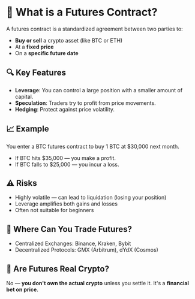# 📘 What is a Futures Contract?

A futures contract is a standardized agreement between two parties to:

- **Buy or sell** a crypto asset (like BTC or ETH)
- At a **fixed price**
- On a **specific future date**

## 🔍 Key Features

- **Leverage**: You can control a large position with a smaller amount of capital.
- **Speculation**: Traders try to profit from price movements.
- **Hedging**: Protect against price volatility.

## 📈 Example

You enter a BTC futures contract to buy 1 BTC at $30,000 next month.

- If BTC hits $35,000 — you make a profit.
- If BTC falls to $25,000 — you incur a loss.

## ⚠️ Risks

- Highly volatile — can lead to liquidation (losing your position)
- Leverage amplifies both gains and losses
- Often not suitable for beginners

## 🏦 Where Can You Trade Futures?

- Centralized Exchanges: Binance, Kraken, Bybit
- Decentralized Protocols: GMX (Arbitrum), dYdX (Cosmos)

## 🔐 Are Futures Real Crypto?

No — **you don't own the actual crypto** unless you settle it. It's a **financial bet on price**.
